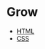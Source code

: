 # Grow

- [HTML](https://github.com/Eremeow138/grow/blob/main/html.md)
- [CSS](https://github.com/Eremeow138/grow/blob/main/css.md)
